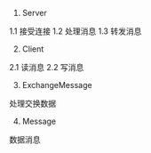 1. Server

1.1 接受连接
1.2 处理消息
1.3 转发消息

2. Client

2.1 读消息
2.2 写消息

3. ExchangeMessage

处理交换数据

4. Message

数据消息